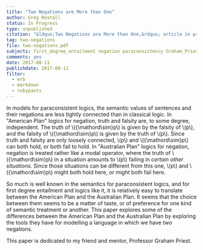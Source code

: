 ```yaml
---
title: "Two Negations are More than One"
author: Greg Restall
status: In Progress
type: unpublished
citation: "&ldquo;Two Negations are More than One,&rdquo; article in progress."
tag: two-negations
file: two-negations.pdf
subjects: first_degree_entailment negation paraconsistency Graham_Priest
comments: yes
date: 2017-08-11
publishdate: 2017-08-11
filter:
  - erb
  - markdown
  - rubypants
---
```

In models for paraconsistent logics, the semantic values of sentences and their negations are less tightly connected than in classical logic. In "American Plan" logics for negation, truth and falsity are, to some degree, independent. The truth of \\({\mathord\sim}p\\) is given by the falsity of \\(p\\), and the falsity of \\({\mathord\sim}p\\) is given by the truth of \\(p\\). Since truth and falsity are only loosely connected, \\(p\\) and \\({\mathord\sim}p\\) can both hold, or both fail to hold. In "Australian Plan" logics for negation, negation is treated rather like a modal operator, where the truth of \\({\mathord\sim}p\\) in a situation amounts to \\(p\\) failing in *certain other situations*. Since those situations can be different from this one, \\(p\\) and \\({\mathord\sim}p\\) might both hold here, or might both fail here. 

So much is well known in the semantics for paraconsistent logics, and for first degree entailment and logics like it, it is relatively easy to translate between the American Plan and the Australian Plan. It seems that the choice between them seems to be a matter of taste, or of preference for one kind of semantic treatment or another. This paper explores some of the differences between the American Plan and the Australian Plan by exploring the tools they have for modelling a language in which we have *two* negations.

This paper is dedicated to my friend and mentor, Professor Graham Priest.